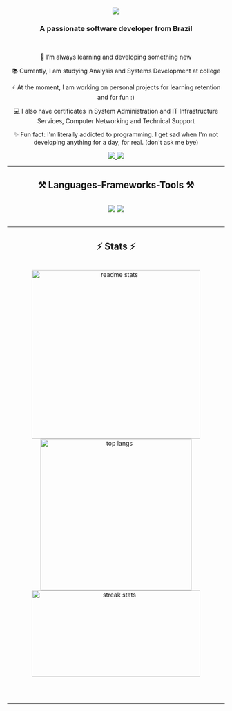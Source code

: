 <h1 align="center">
    <img src="https://readme-typing-svg.herokuapp.com?font=Righteous&size=35&duration=4000&pause=1000&color=9142EB&center=true&vCenter=true&random=false&width=500&height=70&lines=Hello+you!+%E2%9C%A8;I'm+Camilla+Barreto!;" />
</h1>

<h3 align="center">A passionate software developer from Brazil</h3>

<br/>

<div align="center">
 
 
 🌱 I’m always learning and developing something new

  📚 Currently, I am studying Analysis and Systems Development at college

  ⚡ At the moment, I am working on personal projects for learning retention and for fun :)

  💻 I also have certificates in System Administration and IT Infrastructure Services, Computer Networking and Technical Support

  ✨ Fun fact: I'm literally addicted to programming. I get sad when I'm not developing anything for a day, for real. (don't ask me bye) 

 </div>
 
<div align="center"> 
  <a href="mailto:camilla.basantos@gmail.com">
    <img src="https://img.shields.io/badge/Gmail-333333?style=for-the-badge&logo=gmail&logoColor=red" />
  </a>
  <a href="https://linkedin.com/in/Camilla-Barreto" target="_blank">
    <img src="https://img.shields.io/badge/LinkedIn-0077B5?style=for-the-badge&logo=linkedin&logoColor=white" target="_blank" />
  </a>
  </a>
</div>

 <hr/>
 
<h2 align="center">⚒️ Languages-Frameworks-Tools ⚒️</h2>
<br/>
<div align="center">
    <img src="https://skillicons.dev/icons?i=react,javascript,html,css,stackoverflow,vscode,github,figma,codepen,git,vite" />
    <img src="https://skillicons.dev/icons?i=nodejs,python,anaconda,django,flask,firebase,mongodb,cs,php,mysql,powershell,linux" /><br>
</div>

<br/>

<hr/>

<h2 align="center">⚡ Stats ⚡</h2>
<br>
<div align=center>
  <img width=390 align="center" src="https://github-readme-stats-salesp07.vercel.app/api?username=Caahbarretoz&count_private=true&show_icons=true&theme=midnight-purple&rank_icon=github&border_radius=10" alt="readme stats" />
  <img width=350 align="center" src="https://github-readme-stats-salesp07.vercel.app/api/top-langs/?username=Caahbarretoz&hide=HTML&langs_count=8&layout=compact&theme=midnight-purple&border_radius=10&size_weight=0.5&count_weight=0.5&exclude_repo=github-readme-stats" alt="top langs" />
  <br/>
  <img height=200 width=390 src="https://github-readme-streak-stats-salesp07.vercel.app/?user=Caahbarretoz&count_private=true&theme=midnight-purple&border_radius=10" alt="streak stats"/>
</div>

<br/><br/>

<hr/>

<br/>


<br/>
